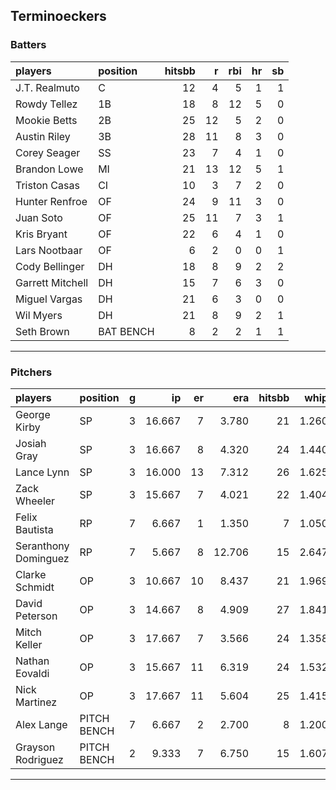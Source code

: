 ## Terminoeckers

### Batters

 
|players          |position  | hitsbb|  r| rbi| hr| sb| 
|:----------------|:---------|------:|--:|---:|--:|--:| 
|J.T. Realmuto    |C         |     12|  4|   5|  1|  1| 
|Rowdy Tellez     |1B        |     18|  8|  12|  5|  0| 
|Mookie Betts     |2B        |     25| 12|   5|  2|  0| 
|Austin Riley     |3B        |     28| 11|   8|  3|  0| 
|Corey Seager     |SS        |     23|  7|   4|  1|  0| 
|Brandon Lowe     |MI        |     21| 13|  12|  5|  1| 
|Triston Casas    |CI        |     10|  3|   7|  2|  0| 
|Hunter Renfroe   |OF        |     24|  9|  11|  3|  0| 
|Juan Soto        |OF        |     25| 11|   7|  3|  1| 
|Kris Bryant      |OF        |     22|  6|   4|  1|  0| 
|Lars Nootbaar    |OF        |      6|  2|   0|  0|  1| 
|Cody Bellinger   |DH        |     18|  8|   9|  2|  2| 
|Garrett Mitchell |DH        |     15|  7|   6|  3|  0| 
|Miguel Vargas    |DH        |     21|  6|   3|  0|  0| 
|Wil Myers        |DH        |     21|  8|   9|  2|  1| 
|Seth Brown       |BAT BENCH |      8|  2|   2|  1|  1| 

* * *

### Pitchers

 
|players              |position    |  g|     ip| er|    era| hitsbb|  whip| so|  w| sv| 
|:--------------------|:-----------|--:|------:|--:|------:|------:|-----:|--:|--:|--:| 
|George Kirby         |SP          |  3| 16.667|  7|  3.780|     21| 1.260| 12|  1|  0| 
|Josiah Gray          |SP          |  3| 16.667|  8|  4.320|     24| 1.440| 13|  0|  0| 
|Lance Lynn           |SP          |  3| 16.000| 13|  7.312|     26| 1.625| 21|  0|  0| 
|Zack Wheeler         |SP          |  3| 15.667|  7|  4.021|     22| 1.404| 18|  0|  0| 
|Felix Bautista       |RP          |  7|  6.667|  1|  1.350|      7| 1.050| 15|  1|  4| 
|Seranthony Dominguez |RP          |  7|  5.667|  8| 12.706|     15| 2.647|  4|  0|  0| 
|Clarke Schmidt       |OP          |  3| 10.667| 10|  8.437|     21| 1.969| 11|  0|  0| 
|David Peterson       |OP          |  3| 14.667|  8|  4.909|     27| 1.841| 16|  0|  0| 
|Mitch Keller         |OP          |  3| 17.667|  7|  3.566|     24| 1.358| 22|  1|  0| 
|Nathan Eovaldi       |OP          |  3| 15.667| 11|  6.319|     24| 1.532| 19|  1|  0| 
|Nick Martinez        |OP          |  3| 17.667| 11|  5.604|     25| 1.415| 11|  0|  0| 
|Alex Lange           |PITCH BENCH |  7|  6.667|  2|  2.700|      8| 1.200|  4|  0|  1| 
|Grayson Rodriguez    |PITCH BENCH |  2|  9.333|  7|  6.750|     15| 1.607| 11|  0|  0| 


* * *



